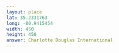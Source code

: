 ```yaml
---
layout: place
lat: 35.2331763
long: -80.9415454
width: 450
height: 450
answer: Charlotte Douglas International
---
```

